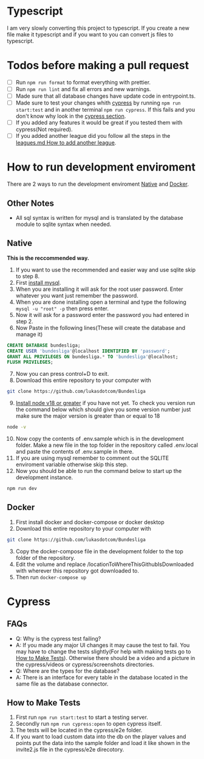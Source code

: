 # Typescript

I am very slowly converting this project to typescript. If you create a new file make it typescript and if you want to you can convert js files to typescript.

# Todos before making a pull request

- [ ] Run `npm run format` to format everything with prettier.
- [ ] Run `npm run lint` and fix all errors and new warnings.
- [ ] Made sure that all database changes have update code in entrypoint.ts.
- [ ] Made sure to test your changes whith [cypress](#cypress) by running `npm run start:test` and in another terminal `npm run cypress`. If this fails and you don't know why look in the [cypress section](#cypress).
- [ ] If you added any features it would be great if you tested them with cypress(Not required).
- [ ] If you added another league did you follow all the steps in the [leagues.md How to add another league](../leagues.md#how-to-add-another-league).

# How to run development enviroment

There are 2 ways to run the development enviroment [Native](#native) and [Docker](#docker).

## Other Notes

- All sql syntax is written for mysql and is translated by the database module to sqlite syntax when needed.

## Native

**This is the reccommended way.**

1. If you want to use the recommended and easier way and use sqlite skip to step 8.
2. First [install mysql](https://dev.mysql.com/downloads/mysql).
3. When you are installing it will ask for the root user password. Enter whatever you want just remember the password.
4. When you are done installing open a terminal and type the following `mysql -u "root" -p` then press enter.
5. Now it will ask for a password enter the password you had entered in step 2.
6. Now Paste in the following lines(These will create the database and manage it)

```sql
CREATE DATABASE bundesliga;
CREATE USER 'bundesliga'@localhost IDENTIFIED BY 'password';
GRANT ALL PRIVILEGES ON bundesliga.* TO 'bundesliga'@localhost;
FLUSH PRIVILEGES;
```

7. Now you can press control+D to exit.
8. Download this entire repository to your computer with

```bash
git clone https://github.com/lukasdotcom/Bundesliga
```

9. [Install node v18 or greater](https://nodejs.org/en/) if you have not yet. To check you version run the command below which should give you some version number just make sure the major version is greater than or equal to 18

```bash
node -v
```

10. Now copy the contents of .env.sample which is in the development folder. Make a new file in the top folder in the repository called .env.local and paste the contents of .env.sample in there.
11. If you are using mysql remember to comment out the SQLITE enviroment variable otherwise skip this step.
12. Now you should be able to run the command below to start up the development instance.

```bash
npm run dev
```

## Docker

1. First install docker and docker-compose or docker desktop
2. Download this entire repository to your computer with

```bash
git clone https://github.com/lukasdotcom/Bundesliga
```

3. Copy the docker-compose file in the development folder to the top folder of the repository.
4. Edit the volume and replace /locationToWhereThisGithubIsDownloaded with wherever this repository got downloaded to.
5. Then run `docker-compose up`

# Cypress

## FAQs

- Q: Why is the cypress test failing?
- A: If you made any major UI changes it may cause the test to fail. You may have to change the tests slightly(For help with making tests go to [How to Make Tests](#how-to-make-tests)). Otherwise there should be a video and a picture in the cypress/videos or cypress/screenshots directories.
- Q: Where are the types for the database?
- A: There is an interface for every table in the database located in the same file as the database connector.

## How to Make Tests

1. First run `npm run start:test` to start a testing server.
2. Secondly run `npm run cypress:open` to open cypress itself.
3. The tests will be located in the cypress/e2e folder.
4. If you want to load custom data into the db on the player values and points put the data into the sample folder and load it like shown in the invite2.js file in the cypress/e2e direcotory.
